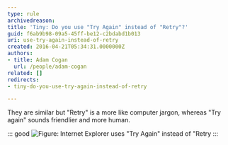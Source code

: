 ```yaml
---
type: rule
archivedreason: 
title: 'Tiny: Do you use "Try Again" instead of "Retry"?'
guid: f6ab9b98-09a5-45ff-be12-c2bdabd1b013
uri: use-try-again-instead-of-retry
created: 2016-04-21T05:34:31.0000000Z
authors: 
- title: Adam Cogan
  url: /people/adam-cogan
related: []
redirects:
- tiny-do-you-use-try-again-instead-of-retry

---
```


They are similar but "Retry" is a more like computer jargon, whereas "Try again" sounds friendlier and more human. 

<!--endintro-->

::: good
![Figure: Internet Explorer uses "Try Again" instead of "Retry](try-again-not-retry.gif)
:::
